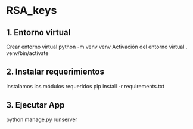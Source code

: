 # RSA_keys
## 1. Entorno virtual
Crear entorno virtual
python -m venv venv
Activación del entorno virtual
. venv/bin/activate

## 2. Instalar requerimientos
Instalamos los módulos requeridos
pip install -r requirements.txt

## 3. Ejecutar App
python manage.py runserver
